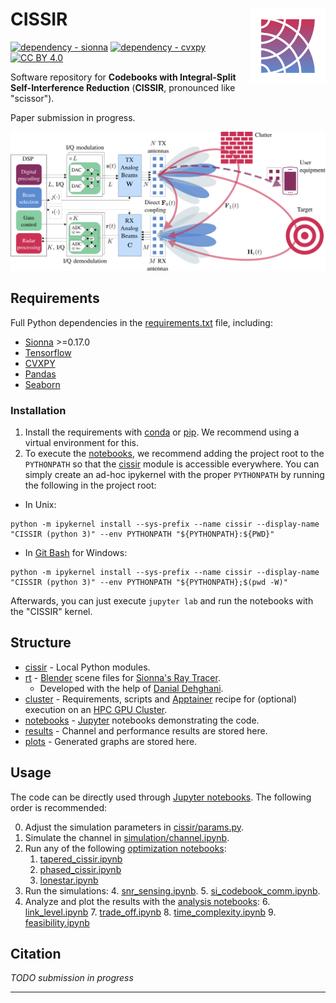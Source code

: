 # CISSIR <img src="pics/cissir-logo.svg" height="120" align="right">

[![dependency - sionna](https://img.shields.io/badge/sionna->=0.17.0-green)][sionna]
[![dependency - cvxpy](https://img.shields.io/badge/cvxpy-1.5.2-blue)][cvxpy]
[![CC BY 4.0][cc-by-shield]][cc-by]

[cc-by]: http://creativecommons.org/licenses/by/4.0/
[cc-by-shield]: https://img.shields.io/badge/License-CC%20BY%204.0-lightgrey.svg

[sionna]: https://nvlabs.github.io/sionna/
[cvxpy]: https://www.cvxpy.org/

Software repository for **Codebooks with Integral-Split Self-Interference Reduction**
(**CISSIR**, pronounced like "scissor").

Paper submission in progress.

![CISSIR diagram](pics/cissir_diagram.svg)

## Requirements

Full Python dependencies in the [requirements.txt](cluster/requirements.txt) file, including:

- [Sionna][sionna] >=0.17.0
- [Tensorflow](https://www.tensorflow.org/)
- [CVXPY][cvxpy]
- [Pandas](https://pandas.pydata.org/)
- [Seaborn](https://seaborn.pydata.org/)

### Installation

1. Install the requirements with [conda](https://docs.conda.io/projects/conda/en/stable/commands/install.html)
or [pip](https://pip.pypa.io/en/stable/cli/pip_install/). We recommend using a virtual environment for this.
2. To execute the [notebooks](notebooks), we recommend adding the project root to the `PYTHONPATH` so that the
[cissir](cissir) module is accessible everywhere. You can simply create an ad-hoc ipykernel with the proper
`PYTHONPATH` by running the following in the project root:
* In Unix:
```shell
python -m ipykernel install --sys-prefix --name cissir --display-name "CISSIR (python 3)" --env PYTHONPATH "${PYTHONPATH}:${PWD}"
```     
* In [Git Bash](https://gitforwindows.org/) for Windows:
```shell
python -m ipykernel install --sys-prefix --name cissir --display-name "CISSIR (python 3)" --env PYTHONPATH "${PYTHONPATH};$(pwd -W)"
```     

Afterwards, you can just execute `jupyter lab` and run the notebooks with the "CISSIR" kernel.

## Structure

- [cissir](cissir) - Local Python modules.
- [rt](rt) - [Blender](https://www.blender.org/) scene files for
[Sionna's Ray Tracer](https://nvlabs.github.io/sionna/api/rt.html). 
  - Developed with the help of
  [Danial Dehghani](https://www.linkedin.com/in/danial-dehghani/).
- [cluster](cluster) - Requirements, scripts and
[Apptainer](https://apptainer.org/) recipe for (optional)
execution on an [HPC GPU Cluster](https://www.nvidia.com/en-us/glossary/high-performance-computing/).
- [notebooks](notebooks) - [Jupyter](https://jupyter.org/) notebooks demonstrating the code.
- [results](results) - Channel and performance results are stored here.
- [plots](plots) - Generated graphs are stored here.

## Usage

The code can be directly used through [Jupyter notebooks](notebooks).
The following order is recommended:

0. Adjust the simulation parameters in [cissir/params.py](cissir/params.py).
1. Simulate the channel in [simulation/channel.ipynb](notebooks/simulation/channel.ipynb).
2. Run any of the following [optimization notebooks](notebooks/simulation):
   1. [tapered_cissir.ipynb](notebooks/optimization/tapered_cissir.ipynb)
   2. [phased_cissir.ipynb](notebooks/optimization/phased_cissir.ipynb)
   3. [lonestar.ipynb](notebooks/optimization/lonestar.ipynb)
3. Run the simulations:
   4. [snr_sensing.ipynb](notebooks/simulation/snr_sensing.ipynb).
   5. [si_codebook_comm.ipynb](notebooks/simulation/si_codebook_comm.ipynb).
4. Analyze and plot the results with the [analysis notebooks](notebooks/analysis):
   6. [link_level.ipynb](notebooks/analysis/link_level.ipynb)
   7. [trade_off.ipynb](notebooks/analysis/trade_off.ipynb)
   8. [time_complexity.ipynb](notebooks/analysis/time_complexity.ipynb)
   9. [feasibility.ipynb](notebooks/analysis/feasibility.ipynb)

## Citation

_TODO submission in progress_
   
---
